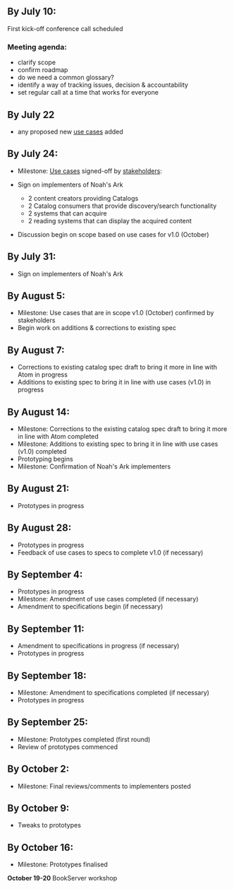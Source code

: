 ## By July 10: ##

First kick-off conference call scheduled

### Meeting agenda: ###
  * clarify scope
  * confirm roadmap
  * do we need a common glossary?
  * identify a way of tracking issues, decision & accountability
  * set regular call at a time that works for everyone

## By July 22 ##

  * any proposed new [use cases](http://code.google.com/p/openpub/wiki/OPDSCatalogUseCases) added

## By July 24: ##

  * Milestone: [Use cases](http://code.google.com/p/openpub/wiki/OPDSCatalogUseCases) signed-off by [stakeholders](http://code.google.com/p/openpub/wiki/CatalogStakeholdersParticipants):
  * Sign on implementers of Noah's Ark
    * 2 content creators providing Catalogs
    * 2 Catalog consumers that provide discovery/search functionality
    * 2 systems that can acquire
    * 2 reading systems that can display the acquired content

  * Discussion begin on scope based on use cases for v1.0 (October)

## By July 31: ##

  * Sign on implementers of Noah's Ark

## By August 5: ##
  * Milestone: Use cases that are in scope v1.0 (October) confirmed by stakeholders
  * Begin work on additions & corrections to existing spec

## By August 7: ##

  * Corrections to existing catalog spec draft to bring it more in line with Atom in progress
  * Additions to existing spec to bring it in line with use cases (v1.0) in progress

## By August 14: ##

  * Milestone: Corrections to the existing catalog spec draft to bring it more in line with Atom completed
  * Milestone: Additions to existing spec to bring it in line with use cases (v1.0) completed
  * Prototyping begins
  * Milestone: Confirmation of Noah's Ark implementers

## By August 21: ##

  * Prototypes in progress

## By August 28: ##

  * Prototypes in progress
  * Feedback of use cases to specs to complete v1.0 (if necessary)

## By September 4: ##

  * Prototypes in progress
  * Milestone: Amendment of use cases completed (if necessary)
  * Amendment to specifications begin (if necessary)

## By September 11: ##

  * Amendment to specifications in progress (if necessary)
  * Prototypes in progress

## By September 18: ##

  * Milestone: Amendment to specifications completed (if necessary)
  * Prototypes in progress

## By September 25: ##

  * Milestone: Prototypes completed (first round)
  * Review of prototypes commenced

## By October 2: ##

  * Milestone: Final reviews/comments to implementers posted

## By October 9: ##

  * Tweaks to prototypes

## By October 16: ##

  * Milestone: Prototypes finalised

**October 19-20** BookServer workshop